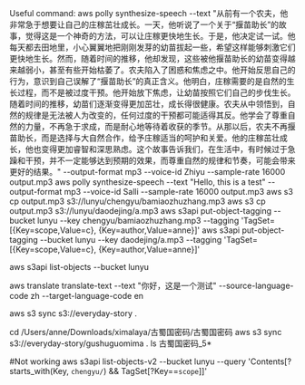 Useful command:
aws polly synthesize-speech --text "从前有一个农夫，他非常急于想要让自己的庄稼茁壮成长。一天，他听说了一个关于“揠苗助长”的故事，觉得这是一个神奇的方法，可以让庄稼更快地生长。于是，他决定试一试。他每天都去田地里，小心翼翼地把刚刚发芽的幼苗拔起一些，希望这样能够刺激它们更快地生长。然而，随着时间的推移，他却发现，这些被他揠苗助长的幼苗变得越来越弱小，甚至有些开始枯萎了。农夫陷入了困惑和焦虑之中。他开始反思自己的行为，意识到自己误解了“揠苗助长”的真正含义。他明白，庄稼需要的是自然的生长过程，而不是被过度干预。他开始放下焦虑，让幼苗按照它们自己的步伐生长。随着时间的推移，幼苗们逐渐变得更加茁壮，成长得很健康。农夫从中领悟到，自然的规律是无法被人为改变的，任何过度的干预都可能适得其反。他学会了尊重自然的力量，不再急于求成，而是耐心地等待着收获的季节。从那以后，农夫不再揠苗助长，而是选择与大自然合作，给予庄稼适当的呵护和关爱。他的庄稼茁壮成长，他也变得更加睿智和深思熟虑。这个故事告诉我们，在生活中，有时候过于急躁和干预，并不一定能够达到预期的效果，而尊重自然的规律和节奏，可能会带来更好的结果。"
 --output-format mp3 --voice-id Zhiyu --sample-rate 16000 output.mp3
aws polly synthesize-speech --text "Hello, this is a test" --output-format mp3 --voice-id Salli --sample-rate 16000 output.mp3 
aws s3 cp output.mp3 s3://lunyu/chengyu/bamiaozhuzhang.mp3 
aws s3 cp output.mp3 s3://lunyu/daodejing/a.mp3 
aws s3api put-object-tagging --bucket lunyu --key chengyu/bamiaozhuzhang.mp3 --tagging 'TagSet=[{Key=scope,Value=c}, {Key=author,Value=anne}]'
aws s3api put-object-tagging --bucket lunyu --key daodejing/a.mp3 --tagging 'TagSet=[{Key=scope,Value=c}, {Key=author,Value=anne}]'

aws s3api list-objects --bucket lunyu

aws translate translate-text --text "你好，这是一个测试" --source-language-code zh --target-language-code en

aws s3 sync s3://everyday-story .

cd /Users/anne/Downloads/ximalaya/古蜀国密码/古蜀国密码
aws s3 sync s3://everyday-story/gushuguomima .
ls 古蜀国密码_5*

#Not working
aws s3api list-objects-v2 --bucket lunyu --query 'Contents[?starts_with(Key, `chengyu/`) && TagSet[?Key==`scope`]]'


